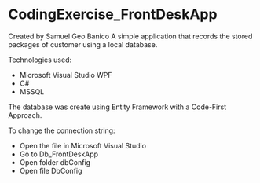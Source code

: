 # CodingExercise_FrontDeskApp
Created by Samuel Geo Banico
A simple application that records the stored packages of customer using a local database.

Technologies used:
- Microsoft Visual Studio WPF
- C#
- MSSQL

The database was create using Entity Framework with a Code-First Approach.

To change the connection string:
* Open the file in Microsoft Visual Studio
* Go to Db_FrontDeskApp
* Open folder dbConfig
* Open file DbConfig
